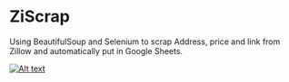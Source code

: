 # ZiScrap
 Using BeautifulSoup and Selenium to scrap Address, price and link from Zillow and automatically put in Google Sheets.


[![Alt text](relative/path/to/img.jpg?raw=true "Title")](https://user-images.githubusercontent.com/88248157/171576785-758a4a67-ac52-4f40-bb22-0929bc38e835.png)
